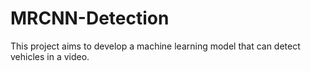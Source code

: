# MRCNN-Detection

This project aims to develop a machine learning model that can detect vehicles in a video.